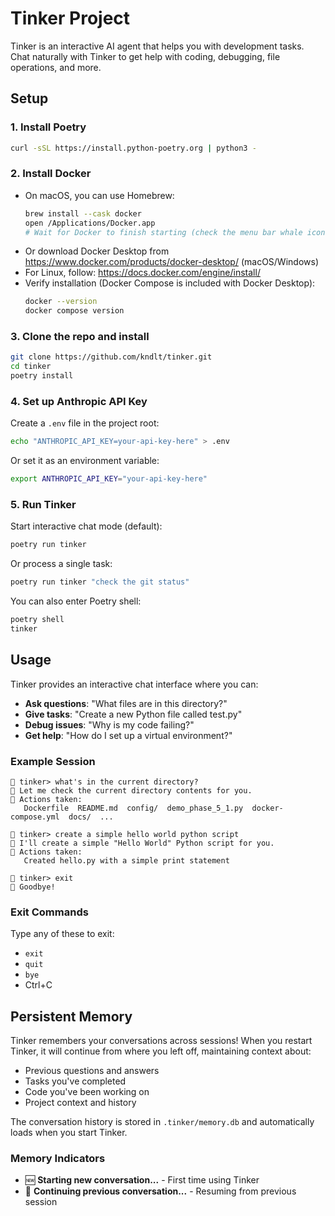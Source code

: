 # Tinker Project

Tinker is an interactive AI agent that helps you with development tasks. Chat naturally with Tinker to get help with coding, debugging, file operations, and more.

## Setup

### 1. Install Poetry

```bash
curl -sSL https://install.python-poetry.org | python3 -
```

### 2. Install Docker

- On macOS, you can use Homebrew:
  ```sh
  brew install --cask docker
  open /Applications/Docker.app
  # Wait for Docker to finish starting (check the menu bar whale icon)
  ```
- Or download Docker Desktop from https://www.docker.com/products/docker-desktop/ (macOS/Windows)
- For Linux, follow: https://docs.docker.com/engine/install/
- Verify installation (Docker Compose is included with Docker Desktop):
  ```sh
  docker --version
  docker compose version
  ```

### 3. Clone the repo and install

```bash
git clone https://github.com/kndlt/tinker.git
cd tinker
poetry install
```

### 4. Set up Anthropic API Key

Create a `.env` file in the project root:

```bash
echo "ANTHROPIC_API_KEY=your-api-key-here" > .env
```

Or set it as an environment variable:

```bash
export ANTHROPIC_API_KEY="your-api-key-here"
```

### 5. Run Tinker

Start interactive chat mode (default):
```bash
poetry run tinker
```

Or process a single task:
```bash
poetry run tinker "check the git status"
```

You can also enter Poetry shell:
```bash
poetry shell
tinker
```

## Usage

Tinker provides an interactive chat interface where you can:

- **Ask questions**: "What files are in this directory?"
- **Give tasks**: "Create a new Python file called test.py"
- **Debug issues**: "Why is my code failing?"
- **Get help**: "How do I set up a virtual environment?"

### Example Session

```
🧪 tinker> what's in the current directory?
🤖 Let me check the current directory contents for you.
🔧 Actions taken:
   Dockerfile  README.md  config/  demo_phase_5_1.py  docker-compose.yml  docs/  ...

🧪 tinker> create a simple hello world python script
🤖 I'll create a simple "Hello World" Python script for you.
🔧 Actions taken:
   Created hello.py with a simple print statement

🧪 tinker> exit
👋 Goodbye!
```

### Exit Commands

Type any of these to exit:
- `exit`
- `quit` 
- `bye`
- Ctrl+C

## Persistent Memory

Tinker remembers your conversations across sessions! When you restart Tinker, it will continue from where you left off, maintaining context about:

- Previous questions and answers
- Tasks you've completed
- Code you've been working on
- Project context and history

The conversation history is stored in `.tinker/memory.db` and automatically loads when you start Tinker.

### Memory Indicators

- 🆕 **Starting new conversation...** - First time using Tinker
- 🧠 **Continuing previous conversation...** - Resuming from previous session

